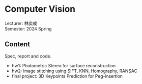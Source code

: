 # Computer Vision
Lecturer: 林奕成\
Semester: 2024 Spring
## Content
Spec, report and code.
- hw1: Photometric Stereo for surface reconstruction
- hw2: Image stitching using SIFT, KNN, Homography, RANSAC
- final project: 3D Keypoints Prediction for Peg-insertion